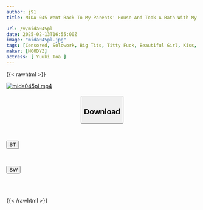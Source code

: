 ```yaml
---
author: j91
title: MIDA-045 Went Back To My Parents' House And Took A Bath With My Sister For The First Time In 10 Years. My Cute Little Brother, Who I Thought Was A Virgin All His Life, Suddenly Turned Into A Slut! What's More, We Had Amazing Chemistry And Had Sex Every Day For A Week, Getting Wet And Horny.

url: /v/mida045pl
date: 2025-02-13T16:55:00Z
image: "mida045pl.jpg"
tags: [Censored, Solowork, Big Tits, Titty Fuck, Beautiful Girl, Kiss, Bath	]
maker: [MOODYZ]
actress: [ Yuuki Toa ]
---
```



{{< rawhtml >}}

<div class="video" data-videoid="0zjYgPbXWWSbXj9">
    <a href="javascript:;">
        <img src="/v/mida045pl/mida045pl.jpg" width="WIDTH" height="HEIGHT" alt="mida045pl.mp4" loading="lazy">
    </a>
</div>

<script type="text/javascript" src="https://j91.asia/asset/on-demand-st.js"></script>

<br>
  <link rel="stylesheet" href="https://j91.asia/asset/bs5.css">
  
  <center>
  <button class="btn btn-primary" type="button" data-bs-toggle="collapse" data-bs-target=".multi-collapse" aria-expanded="false" aria-controls="multiCollapseExample1 multiCollapseExample2"><h2>Download</h2></button></center>
</p>
<div class="row">
  <div class="col">
    <div class="collapse multi-collapse" id="multiCollapseExample1">
      <div class="card card-body">
	      	      <br>
<div class="buttons">  
<p><a href="/v/mida045pl/st.html" target="_blank"><button class="btn-hover color-3"><i class="fa fa-download"></i> ST</button></a></p></div>
    </div>
  </div>
</div>
  <div class="col">
    <div class="collapse multi-collapse" id="multiCollapseExample2">
      <div class="card card-body">
	      <br>
<div class="buttons">
<p><a href="/v/mida045pl/sw.html" target="_blank"><button class="btn-hover color-2"><i class="fa fa-download"></i> SW</button></a></p></div>
<br><br>
      </div>
    </div>
  </div>
</div>

{{< /rawhtml >}}